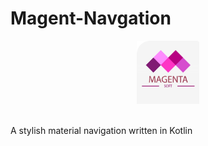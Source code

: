 # Magent-Navgation
<p align="center"><img src="https://github.com/vipafattal/Magent-Navgation/blob/master/readme/magent-icon.png" width=20%></p>
<br>
 A stylish material navigation written in Kotlin
